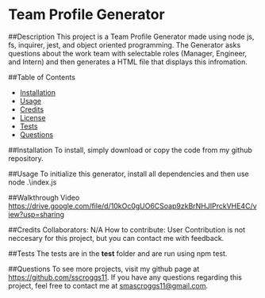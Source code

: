 # Team Profile Generator

  

  ##Description
  This project is a Team Profile Generator made using node js, fs, inquirer, jest, and object oriented programming. The Generator asks questions about the work team with selectable roles (Manager, Engineer, and Intern) and then generates a HTML file that displays this infromation.

  ##Table of Contents
  - [Installation](#installation)
  - [Usage](#usage)
  - [Credits](#credits)
  - [License](#license)
  - [Tests](#tests)
  - [Questions](#questions)

  ##Installation
  To install, simply download or copy the code from my github repository.

  ##Usage
  To initialize this generator, install all dependencies and then use node .\index.js 
  
  ##Walkthrough Video https://drive.google.com/file/d/10kOc0gUO6CSoap9zkBrNHJIPrckVHE4C/view?usp=sharing

  ##Credits
  Collaborators: N/A
  How to contribute: User Contribution is not neccesary for this project, but you can contact me with feedback.

  

  ##Tests
  The tests are in the __test__ folder and are run using npm test.

  ##Questions
  To see more projects, visit my github page at https://github.com/sscroggs11. If you have any questions regarding this project, feel free to contact me at smascroggs11@gmail.com.

